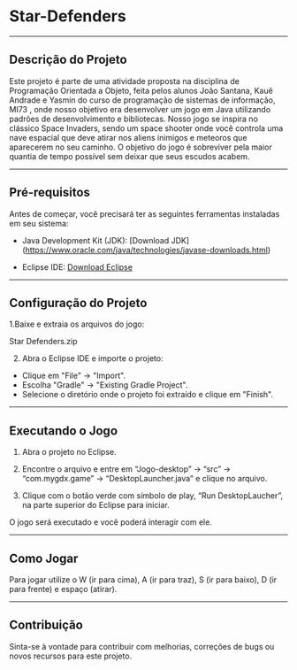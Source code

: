 # Star-Defenders
---------------------------------------------------------------------------------------------------------------------------

Descrição do Projeto
--------------------

Este projeto é parte de uma atividade proposta na disciplina de Programação Orientada a Objeto, feita pelos alunos João Santana, Kauê Andrade e Yasmin do curso de programação de sistemas de informação, MI73 , onde nosso objetivo era desenvolver um jogo em Java utilizando padrões de desenvolvimento e bibliotecas. Nosso jogo se inspira no clássico Space Invaders, sendo um space shooter onde você controla uma nave espacial que deve atirar nos aliens inimigos e meteoros que aparecerem no seu caminho. O objetivo do jogo é sobreviver pela maior quantia de tempo possível sem deixar que seus escudos acabem.

---------------------------------------------------------------------------------------------------------------------------

Pré-requisitos
--------------

Antes de começar, você precisará ter as seguintes ferramentas instaladas em seu sistema:

- Java Development Kit (JDK): [Download JDK]
(https://www.oracle.com/java/technologies/javase-downloads.html)

- Eclipse IDE: [Download Eclipse](https://www.eclipse.org/downloads/)

---------------------------------------------------------------------------------------------------------------------------
Configuração do Projeto
-----------------------

1.Baixe e extraia os arquivos do jogo:

Star Defenders.zip

2. Abra o Eclipse IDE e importe o projeto:

- Clique em "File" -> "Import".
- Escolha "Gradle" -> "Existing Gradle Project".
- Selecione o diretório onde o projeto foi extraído e clique em "Finish".

---------------------------------------------------------------------------------------------------------------------------
Executando o Jogo
-----------------

1. Abra o projeto no Eclipse.

2. Encontre o arquivo e entre em “Jogo-desktop” -> “src” -> “com.mygdx.game” -> “DesktopLauncher.java” e clique no arquivo.

3. Clique com o botão verde com símbolo de play, “Run DesktopLaucher”,  na parte superior do Eclipse para iniciar.

O jogo será executado e você poderá interagir com ele.

---------------------------------------------------------------------------------------------------------------------------
Como Jogar
-----------------

Para jogar utilize o W (ir para cima), A (ir para traz), S (ir para baixo), D (ir para frente) e espaço (atirar).

---------------------------------------------------------------------------------------------------------------------------
Contribuição
------------

Sinta-se à vontade para contribuir com melhorias, correções de bugs ou novos recursos para este projeto.
